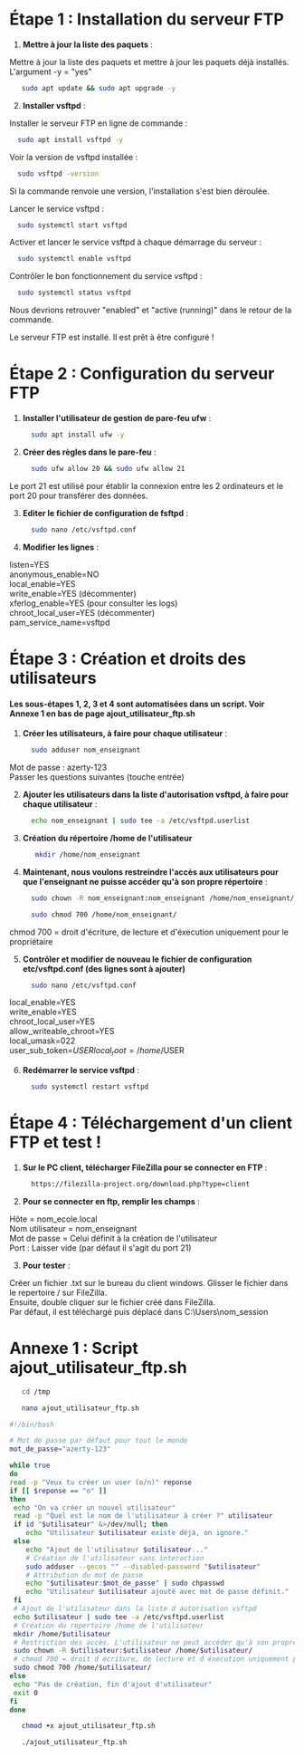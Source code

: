 # **Étape 1 : Installation du serveur FTP**

1. **Mettre à jour la liste des paquets** :

Mettre à jour la liste des paquets et mettre à jour les paquets déjà installés.  
L'argument -y = "yes"
```bash
   sudo apt update && sudo apt upgrade -y
```

2. **Installer vsftpd** :

Installer le serveur FTP en ligne de commande :
   ```bash
     sudo apt install vsftpd -y
   ```

Voir la version de vsftpd installée :
   ```bash
     sudo vsftpd -version
   ```
Si la commande renvoie une version, l'installation s'est bien déroulée. 

Lancer le service vsftpd :
   ```bash
     sudo systemctl start vsftpd
   ```

Activer et lancer le service vsftpd à chaque démarrage du serveur :
   ```bash
     sudo systemctl enable vsftpd
   ```

Contrôler le bon fonctionnement du service vsftpd :
   ```bash
     sudo systemctl status vsftpd
   ```
Nous devrions retrouver "enabled" et "active (running)" dans le retour de la commande.

Le serveur FTP est installé. Il est prêt à être configuré !
     

# **Étape 2 : Configuration du serveur FTP**

1. **Installer l'utilisateur de gestion de pare-feu ufw**  :

   ```bash
     sudo apt install ufw -y
   ```

2. **Créer des règles dans le pare-feu** :

   ```bash
     sudo ufw allow 20 && sudo ufw allow 21
   ```
Le port 21 est utilisé pour établir la connexion entre les 2 ordinateurs et le port 20 pour transférer des données.  

3. **Editer le fichier de configuration de fsftpd** :

   ```bash
     sudo nano /etc/vsftpd.conf
   ```

4. **Modifier les lignes** :

listen=YES  
anonymous_enable=NO  
local_enable=YES  
write_enable=YES (décommenter)  
xferlog_enable=YES (pour consulter les logs)  
chroot_local_user=YES (décommenter)  
pam_service_name=vsftpd  

# **Étape 3 : Création et droits des utilisateurs**
#### **Les sous-étapes 1, 2, 3 et 4 sont automatisées dans un script. Voir Annexe 1 en bas de page ajout_utilisateur_ftp.sh**

1. **Créer les utilisateurs, à faire pour chaque utilisateur** :

   ```bash
     sudo adduser nom_enseignant
   ```
Mot de passe : azerty-123  
Passer les questions suivantes (touche entrée)

2. **Ajouter les utilisateurs dans la liste d'autorisation vsftpd, à faire pour chaque utilisateur** :
 
   ```bash
     echo nom_enseignant | sudo tee -a /etc/vsftpd.userlist
   ```
3. **Création du répertoire /home de l'utilisateur**
   
   ```bash
      mkdir /home/nom_enseignant
   ```
   
4. **Maintenant, nous voulons restreindre l'accès aux utilisateurs pour que l'enseignant ne puisse accéder qu'à son propre répertoire** :

   ```bash
     sudo chown -R nom_enseignant:nom_enseignant /home/nom_enseignant/
   ```
   ```bash
     sudo chmod 700 /home/nom_enseignant/
   ```
chmod 700 = droit d'écriture, de lecture et d'éxecution uniquement pour le propriétaire

5. **Contrôler et modifier de nouveau le fichier de configuration etc/vsftpd.conf (des lignes sont à ajouter)**
 
   ```bash
     sudo nano /etc/vsftpd.conf
   ```
local_enable=YES  
write_enable=YES  
chroot_local_user=YES  
allow_writeable_chroot=YES  
local_umask=022  
user_sub_token=$USER  
local_root=/home/$USER  

6. **Redémarrer le service vsftpd** :
   
   ```bash
     sudo systemctl restart vsftpd
   ```

# **Étape 4 : Téléchargement d'un client FTP et test !**

1. **Sur le PC client, télécharger FileZilla pour se connecter en FTP** :

   ```bash
     https://filezilla-project.org/download.php?type=client
   ```

2. **Pour se connecter en ftp, remplir les champs** :

Hôte = nom_ecole.local  
Nom utilisateur = nom_enseignant  
Mot de passe = Celui définit à la création de l'utilisateur  
Port : Laisser vide (par défaut il s'agit du port 21)  

3. **Pour tester** :

Créer un fichier .txt sur le bureau du client windows. 
Glisser le fichier dans le repertoire / sur FileZilla.  
Ensuite, double cliquer sur le fichier créé dans FileZilla.  
Par défaut, il est téléchargé puis déplacé dans C:\Users\nom_session 

# **Annexe 1 : Script ajout_utilisateur_ftp.sh**

   ```bash
      cd /tmp
   ```

   ```bash
      nano ajout_utilisateur_ftp.sh
   ```

   ```bash
#!/bin/bash

# Mot de passe par défaut pour tout le monde
mot_de_passe="azerty-123"

while true
do
  read -p "Veux tu créer un user (o/n)" reponse
  if [[ $reponse == "o" ]]
  then
    echo "On va créer un nouvel utilisateur"
    read -p "Quel est le nom de l'utilisateur à créer ?" utilisateur
    if id "$utilisateur" &>/dev/null; then
       echo "Utilisateur $utilisateur existe déjà, on ignore."
    else
       echo "Ajout de l'utilisateur $utilisateur..."
       # Création de l'utilisateur sans interaction
       sudo adduser --gecos "" --disabled-password "$utilisateur"
       # Attribution du mot de passe
       echo "$utilisateur:$mot_de_passe" | sudo chpasswd
       echo "Utilisateur $utilisateur ajouté avec mot de passe définit."
    fi
    # Ajout de l'utilisateur dans la liste d autorisation vsftpd
    echo $utilisateur | sudo tee -a /etc/vsftpd.userlist
    # Création du repertoire /home de l'utilisateur
    mkdir /home/$utilisateur
    # Restriction des accès. L'utilisateur ne peut accéder qu'à son propre répertoire
    sudo chown -R $utilisateur:$utilisateur /home/$utilisateur/
    # chmod 700 = droit d écriture, de lecture et d éxecution uniquement pour le propriétaire
    sudo chmod 700 /home/$utilisateur/
  else
    echo "Pas de création, fin d'ajout d'utilisateur"
    exit 0
  fi
done
   ```

   ```bash
      chmod +x ajout_utilisateur_ftp.sh
   ```

   ```bash
      ./ajout_utilisateur_ftp.sh
   ```
